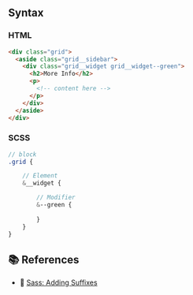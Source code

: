 ## Syntax

### HTML
```html
<div class="grid">
  <aside class="grid__sidebar">
    <div class="grid__widget grid__widget--green">
      <h2>More Info</h2>
      <p>
        <!-- content here -->
      </p>
    </div>
  </aside>
</div>
```

### SCSS
```scss
// block
.grid { 

    // Element
    &__widget {

        // Modifier
        &--green {
            
        }
    }
}
```

## 📚 References
- 🔗 [Sass: Adding Suffixes](https://sass-lang.com/documentation/style-rules/parent-selector#adding-suffixes)
